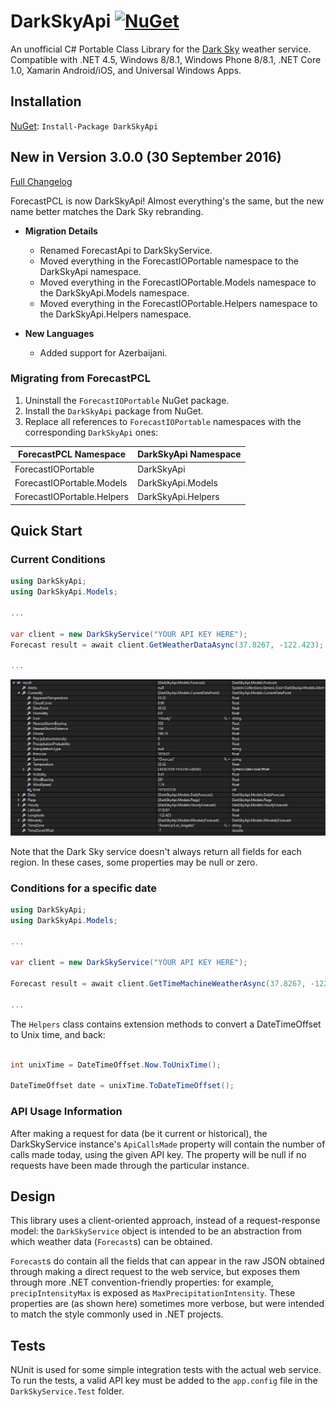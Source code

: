 # DarkSkyApi [![NuGet](https://img.shields.io/nuget/v/DarkSkyApi.svg?maxAge=2592000)]()

An unofficial C# Portable Class Library for the [Dark Sky](https://darksky.net/dev) weather service. Compatible with .NET 4.5, Windows 8/8.1, Windows Phone 8/8.1, .NET Core 1.0, Xamarin Android/iOS, and Universal Windows Apps.

## Installation

[NuGet](https://www.nuget.org/packages/DarkSkyApi/): `Install-Package DarkSkyApi`

## New in Version 3.0.0 (30 September 2016)

[Full Changelog](CHANGELOG.md)

ForecastPCL is now DarkSkyApi! Almost everything's the same, but the new name better matches the Dark Sky rebranding.

- **Migration Details**

  - Renamed ForecastApi to DarkSkyService.
  - Moved everything in the ForecastIOPortable namespace to the DarkSkyApi namespace.
  - Moved everything in the ForecastIOPortable.Models namespace to the DarkSkyApi.Models namespace.
  - Moved everything in the ForecastIOPortable.Helpers namespace to the DarkSkyApi.Helpers namespace.

- **New Languages**

  - Added support for Azerbaijani.

### Migrating from ForecastPCL

1. Uninstall the `ForecastIOPortable` NuGet package.
2. Install the `DarkSkyApi` package from NuGet.
3. Replace all references to `ForecastIOPortable` namespaces with the corresponding `DarkSkyApi` ones:

| ForecastPCL Namespace | DarkSkyApi Namespace |
| --- | --- |
| ForecastIOPortable | DarkSkyApi |
| ForecastIOPortable.Models  | DarkSkyApi.Models |
| ForecastIOPortable.Helpers | DarkSkyApi.Helpers |

## Quick Start

### Current Conditions

```c#
using DarkSkyApi;
using DarkSkyApi.Models;

...

var client = new DarkSkyService("YOUR API KEY HERE");
Forecast result = await client.GetWeatherDataAsync(37.8267, -122.423);

...
```

![](./screenshot.png)

Note that the Dark Sky service doesn't always return all fields for each region. In these cases, some properties may be null or zero.

### Conditions for a specific date

```c#
using DarkSkyApi;
using DarkSkyApi.Models;

...

var client = new DarkSkyService("YOUR API KEY HERE");

Forecast result = await client.GetTimeMachineWeatherAsync(37.8267, -122.423, DateTimeOffset.Now);

...
```

The `Helpers` class contains extension methods to convert a DateTimeOffset to Unix time, and back:

```c#

int unixTime = DateTimeOffset.Now.ToUnixTime();

DateTimeOffset date = unixTime.ToDateTimeOffset();
```

### API Usage Information

After making a request for data (be it current or historical), the DarkSkyService instance's `ApiCallsMade` property will contain the number of calls made today, using the given API key. The property will be null if no requests have been made through the particular instance.

## Design

This library uses a client-oriented approach, instead of a request-response model: the `DarkSkyService` object is intended to be an abstraction from which weather data (`Forecast`s) can be obtained.

`Forecast`s do contain all the fields that can appear in the raw JSON obtained through making a direct request to the web service, but exposes them through more .NET convention-friendly properties: for example, `precipIntensityMax` is exposed as `MaxPrecipitationIntensity`. These properties are (as shown here) sometimes more verbose, but were intended to match the style commonly used in .NET projects.

## Tests

NUnit is used for some simple integration tests with the actual web service. To run the tests, a valid API key must be added to the `app.config` file in the `DarkSkyService.Test` folder.
